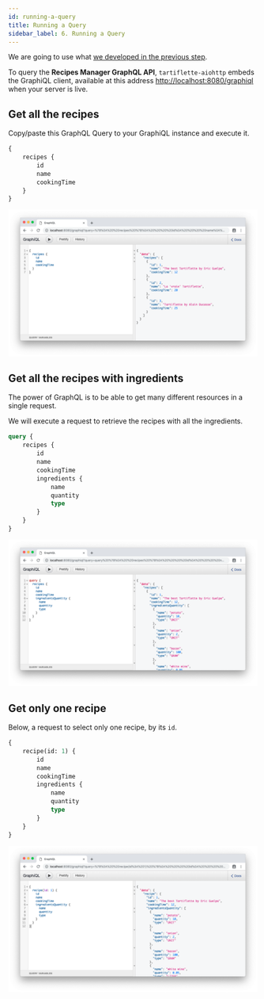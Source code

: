 ```yaml
---
id: running-a-query
title: Running a Query
sidebar_label: 6. Running a Query
---
```


We are going to use what [we developed in the previous step](/docs/tutorial/write-your-resolvers).

To query the **Recipes Manager GraphQL API**, `tartiflette-aiohttp` embeds the GraphiQL client, available at this address [http://localhost:8080/graphiql](http://localhost:8080/graphiql) when your server is live.

## Get all the recipes

Copy/paste this GraphQL Query to your GraphiQL instance and execute it.

```graphql
{
    recipes {
        id
        name
        cookingTime
    }
}
```

![All recipes](/docs/assets/query-all-recipes.png)

## Get all the recipes with ingredients

The power of GraphQL is to be able to get many different resources in a single request.

We will execute a request to retrieve the recipes with all the ingredients.

```graphql
query {
    recipes {
        id
        name
        cookingTime
        ingredients {
            name
            quantity
            type
        }
    }
}
```

![All recipes with ingredients](/docs/assets/query-all-recipes-with-ingredients.png)

## Get only one recipe

Below, a request to select only one recipe, by its `id`.

```graphql
{
    recipe(id: 1) {
        id
        name
        cookingTime
        ingredients {
            name
            quantity
            type
        }
    }
}
```

![Only one recipe](/docs/assets/query-one-recipe.png)
